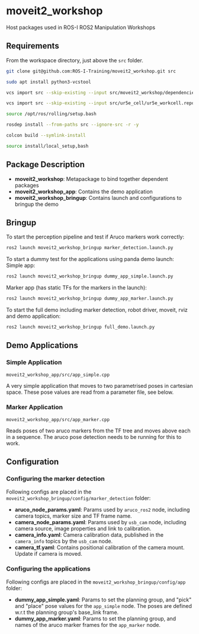 # moveit2_workshop
Host packages used in ROS-I ROS2 Manipulation Workshops

## Requirements

From the workspace directory, just above the `src` folder.

```bash
git clone git@github.com:ROS-I-Training/moveit2_workshop.git src

sudo apt install python3-vcstool

vcs import src --skip-existing --input src/moveit2_workshop/dependencies_rolling.repos

vcs import src --skip-existing --input src/ur5e_cell/ur5e_workcell.repos

source /opt/ros/rolling/setup.bash

rosdep install --from-paths src --ignore-src -r -y

colcon build --symlink-install

source install/local_setup,bash
```

## Package Description

* **moveit2_workshop**: Metapackage to bind together dependent packages
* **moveit2_workshop_app**: Contains the demo application
* **moveit2_workshop_bringup**: Contains launch and configurations to bringup the demo

## Bringup

To start the perception pipeline and test if Aruco markers work correctly:

```bash
ros2 launch moveit2_workshop_bringup marker_detection.launch.py
```

To start a dummy test for the applications using panda demo launch:   
Simple app:   
```bash
ros2 launch moveit2_workshop_bringup dummy_app_simple.launch.py
```
Marker app (has static TFs for the markers in the launch):
```bash
ros2 launch moveit2_workshop_bringup dummy_app_marker.launch.py
```

To start the full demo including marker detection, robot driver, moveit, rviz and demo application:

```bash
ros2 launch moveit2_workshop_bringup full_demo.launch.py
``` 

## Demo Applications

### Simple Application

`moveit2_workshop_app/src/app_simple.cpp`

A very simple application that moves to two parametrised poses in cartesian space. These pose values are read from a parameter file, see below.

### Marker Application

`moveit2_workshop_app/src/app_marker.cpp`

Reads poses of two aruco markers from the TF tree and moves above each in a sequence. The aruco pose detection needs to be running for this to work.

## Configuration

### Configuring the marker detection
Following configs are placed in the `moveit2_workshop_bringup/config/marker_detection` folder:

* **aruco_node_params.yaml**: Params used by `aruco_ros2` node, including camera topics, marker size and TF frame name.
* **camera_node_params.yaml**: Params used by `usb_cam` node, including camera source, image properties and link to calibration.
* **camera_info.yaml**: Camera calibration data, published in the `camera_info` topics by the `usb_cam` node.
* **camera_tf.yaml**: Contains positional calibration of the camera mount. Update if camera is moved.

### Configuring the applications
Following configs are placed in the `moveit2_workshop_bringup/config/app` folder:

* **dummy_app_simple.yaml**: Params to set the planning group, and "pick" and "place" pose values for the `app_simple` node. The poses are defined w.r.t the planning group's base_link frame.
* **dummy_app_marker.yaml**: Params to set the planning group, and names of the aruco marker frames for the `app_marker` node. 
